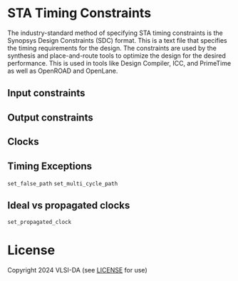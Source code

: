 # STA Timing Constraints

The industry-standard method of specifying STA timing constraints is the
Synopsys Design Constraints (SDC) format. This is a text file that specifies
the timing requirements for the design. The constraints are used by the
synthesis and place-and-route tools to optimize the design for the desired
performance. This is used in tools like Design Compiler, ICC, and PrimeTime as
well as OpenROAD and OpenLane.

## Input constraints

## Output constraints

## Clocks

## Timing Exceptions

`set_false_path`
`set_multi_cycle_path`

## Ideal vs propagated clocks

`set_propagated_clock`


# License

Copyright 2024 VLSI-DA (see [LICENSE](LICENSE) for use)
